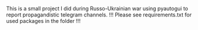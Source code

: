 This is a small project I did during Russo-Ukrainian war using pyautogui to report propagandistic telegram channels.
!!! Please see requirements.txt for used packages in the folder !!!

